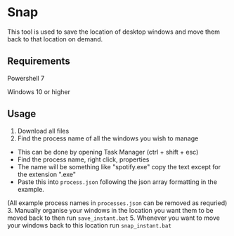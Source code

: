 # Snap

This tool is used to save the location of desktop windows and move them back to that location on demand.

## Requirements
Powershell 7

Windows 10 or higher

## Usage
1. Download all files
2. Find the process name of all the windows you wish to manage
- This can be done by opening Task Manager (ctrl + shift + esc)
- Find the process name, right click, properties
- The name will be something like "spotify.exe" copy the text except for the extension ".exe"
- Paste this into `process.json` following the json array formatting in the example.

(All example process names in `processes.json` can be removed as requried)
3. Manually organise your windows in the location you want them to be moved back to then run `save_instant.bat`
5. Whenever you want to move your windows back to this location run `snap_instant.bat`
